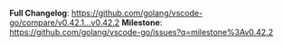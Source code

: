 **Full Changelog**: https://github.com/golang/vscode-go/compare/v0.42.1...v0.42.2
**Milestone**: https://github.com/golang/vscode-go/issues?q=milestone%3Av0.42.2
